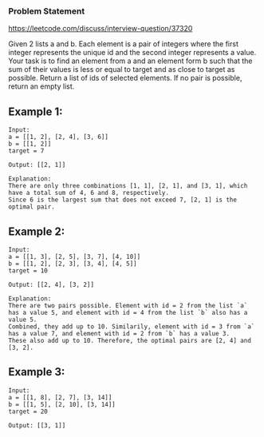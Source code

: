 ### Problem Statement

https://leetcode.com/discuss/interview-question/37320

Given 2 lists a and b. Each element is a pair of integers where the first integer 
represents the unique id and the second integer represents a value. Your task is 
to find an element from a and an element form b such that the sum of their values 
is less or equal to target and as close to target as possible. Return a list of ids 
of selected elements. If no pair is possible, return an empty list.


## Example 1:
```
Input:
a = [[1, 2], [2, 4], [3, 6]]
b = [[1, 2]]
target = 7

Output: [[2, 1]]

Explanation:
There are only three combinations [1, 1], [2, 1], and [3, 1], which have a total sum of 4, 6 and 8, respectively.
Since 6 is the largest sum that does not exceed 7, [2, 1] is the optimal pair.
```

## Example 2:
```
Input:
a = [[1, 3], [2, 5], [3, 7], [4, 10]]
b = [[1, 2], [2, 3], [3, 4], [4, 5]]
target = 10

Output: [[2, 4], [3, 2]]

Explanation:
There are two pairs possible. Element with id = 2 from the list `a` has a value 5, and element with id = 4 from the list `b` also has a value 5.
Combined, they add up to 10. Similarily, element with id = 3 from `a` has a value 7, and element with id = 2 from `b` has a value 3.
These also add up to 10. Therefore, the optimal pairs are [2, 4] and [3, 2].
```

## Example 3:
```
Input:
a = [[1, 8], [2, 7], [3, 14]]
b = [[1, 5], [2, 10], [3, 14]]
target = 20

Output: [[3, 1]]
```